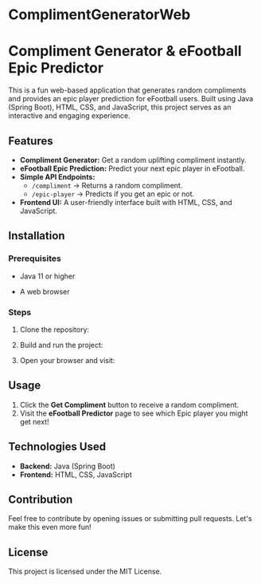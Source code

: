 # ComplimentGeneratorWeb
# Compliment Generator & eFootball Epic Predictor

This is a fun web-based application that generates random compliments and provides an epic player prediction for eFootball users. Built using Java (Spring Boot), HTML, CSS, and JavaScript, this project serves as an interactive and engaging experience.

## Features
- **Compliment Generator:** Get a random uplifting compliment instantly.
- **eFootball Epic Prediction:** Predict your next epic player in eFootball.
- **Simple API Endpoints:**
  - `/compliment` → Returns a random compliment.
  - `/epic-player` → Predicts if you get an epic or not.
- **Frontend UI:** A user-friendly interface built with HTML, CSS, and JavaScript.

## Installation
### Prerequisites
- Java 11 or higher

- A web browser

### Steps
1. Clone the repository:
   
2. Build and run the project:
  
3. Open your browser and visit:


## Usage
1. Click the **Get Compliment** button to receive a random compliment.
2. Visit the **eFootball Predictor** page to see which Epic player you might get next!

## Technologies Used
- **Backend:** Java (Spring Boot)
- **Frontend:** HTML, CSS, JavaScript


## Contribution
Feel free to contribute by opening issues or submitting pull requests. Let's make this even more fun!

## License
This project is licensed under the MIT License.

